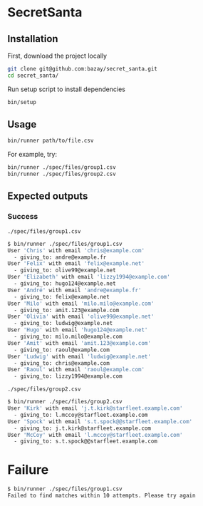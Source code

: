 # SecretSanta

## Installation

First, download the project locally
```bash
git clone git@github.com:bazay/secret_santa.git
cd secret_santa/
```

Run setup script to install dependencies
```bash
bin/setup
```

## Usage

```bash
bin/runner path/to/file.csv
```

For example, try:
```bash
bin/runner ./spec/files/group1.csv
bin/runner ./spec/files/group2.csv
```

## Expected outputs

### Success
`./spec/files/group1.csv`
```bash
$ bin/runner ./spec/files/group1.csv
User 'Chris' with email 'chris@example.com'
  - giving_to: andre@example.fr
User 'Felix' with email 'felix@example.net'
  - giving_to: olive99@example.net
User 'Elizabeth' with email 'lizzy1994@example.com'
  - giving_to: hugo124@example.net
User 'André' with email 'andre@example.fr'
  - giving_to: felix@example.net
User 'Milo' with email 'milo.milo@example.com'
  - giving_to: amit.123@example.com
User 'Olivia' with email 'olive99@example.net'
  - giving_to: ludwig@example.net
User 'Hugo' with email 'hugo124@example.net'
  - giving_to: milo.milo@example.com
User 'Amit' with email 'amit.123@example.com'
  - giving_to: raoul@example.com
User 'Ludwig' with email 'ludwig@example.net'
  - giving_to: chris@example.com
User 'Raoul' with email 'raoul@example.com'
  - giving_to: lizzy1994@example.com
```

`./spec/files/group2.csv`
```bash
$ bin/runner ./spec/files/group2.csv
User 'Kirk' with email 'j.t.kirk@starfleet.example.com'
  - giving_to: l.mccoy@starfleet.example.com
User 'Spock' with email 's.t.spock@@starfleet.example.com'
  - giving_to: j.t.kirk@starfleet.example.com
User 'McCoy' with email 'l.mccoy@starfleet.example.com'
  - giving_to: s.t.spock@@starfleet.example.com
```

# Failure
```bash
$ bin/runner ./spec/files/group1.csv
Failed to find matches within 10 attempts. Please try again
```

